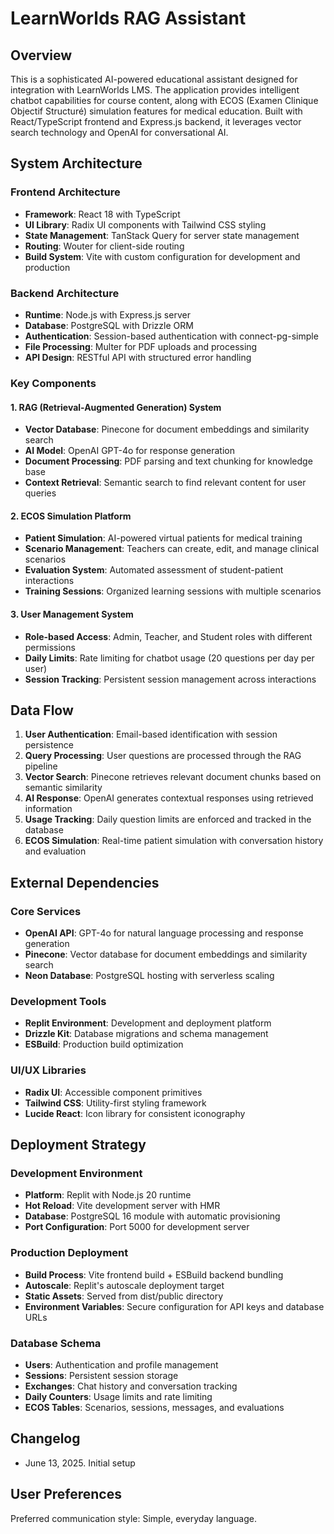# LearnWorlds RAG Assistant

## Overview

This is a sophisticated AI-powered educational assistant designed for integration with LearnWorlds LMS. The application provides intelligent chatbot capabilities for course content, along with ECOS (Examen Clinique Objectif Structuré) simulation features for medical education. Built with React/TypeScript frontend and Express.js backend, it leverages vector search technology and OpenAI for conversational AI.

## System Architecture

### Frontend Architecture
- **Framework**: React 18 with TypeScript
- **UI Library**: Radix UI components with Tailwind CSS styling
- **State Management**: TanStack Query for server state management
- **Routing**: Wouter for client-side routing
- **Build System**: Vite with custom configuration for development and production

### Backend Architecture
- **Runtime**: Node.js with Express.js server
- **Database**: PostgreSQL with Drizzle ORM
- **Authentication**: Session-based authentication with connect-pg-simple
- **File Processing**: Multer for PDF uploads and processing
- **API Design**: RESTful API with structured error handling

### Key Components

#### 1. RAG (Retrieval-Augmented Generation) System
- **Vector Database**: Pinecone for document embeddings and similarity search
- **AI Model**: OpenAI GPT-4o for response generation
- **Document Processing**: PDF parsing and text chunking for knowledge base
- **Context Retrieval**: Semantic search to find relevant content for user queries

#### 2. ECOS Simulation Platform
- **Patient Simulation**: AI-powered virtual patients for medical training
- **Scenario Management**: Teachers can create, edit, and manage clinical scenarios
- **Evaluation System**: Automated assessment of student-patient interactions
- **Training Sessions**: Organized learning sessions with multiple scenarios

#### 3. User Management System
- **Role-based Access**: Admin, Teacher, and Student roles with different permissions
- **Daily Limits**: Rate limiting for chatbot usage (20 questions per day per user)
- **Session Tracking**: Persistent session management across interactions

## Data Flow

1. **User Authentication**: Email-based identification with session persistence
2. **Query Processing**: User questions are processed through the RAG pipeline
3. **Vector Search**: Pinecone retrieves relevant document chunks based on semantic similarity
4. **AI Response**: OpenAI generates contextual responses using retrieved information
5. **Usage Tracking**: Daily question limits are enforced and tracked in the database
6. **ECOS Simulation**: Real-time patient simulation with conversation history and evaluation

## External Dependencies

### Core Services
- **OpenAI API**: GPT-4o for natural language processing and response generation
- **Pinecone**: Vector database for document embeddings and similarity search
- **Neon Database**: PostgreSQL hosting with serverless scaling

### Development Tools
- **Replit Environment**: Development and deployment platform
- **Drizzle Kit**: Database migrations and schema management
- **ESBuild**: Production build optimization

### UI/UX Libraries
- **Radix UI**: Accessible component primitives
- **Tailwind CSS**: Utility-first styling framework
- **Lucide React**: Icon library for consistent iconography

## Deployment Strategy

### Development Environment
- **Platform**: Replit with Node.js 20 runtime
- **Hot Reload**: Vite development server with HMR
- **Database**: PostgreSQL 16 module with automatic provisioning
- **Port Configuration**: Port 5000 for development server

### Production Deployment
- **Build Process**: Vite frontend build + ESBuild backend bundling
- **Autoscale**: Replit's autoscale deployment target
- **Static Assets**: Served from dist/public directory
- **Environment Variables**: Secure configuration for API keys and database URLs

### Database Schema
- **Users**: Authentication and profile management
- **Sessions**: Persistent session storage
- **Exchanges**: Chat history and conversation tracking
- **Daily Counters**: Usage limits and rate limiting
- **ECOS Tables**: Scenarios, sessions, messages, and evaluations

## Changelog

- June 13, 2025. Initial setup

## User Preferences

Preferred communication style: Simple, everyday language.